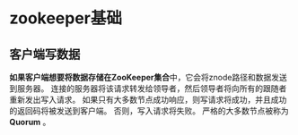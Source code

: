 # zookeeper基础

## 客户端写数据

**如果客户端想要将数据存储在ZooKeeper集合**中，它会将znode路径和数据发送到服务器。 连接的服务器将该请求转发给领导者，然后领导者将向所有的跟随者重新发出写入请求。 如果只有大多数节点成功响应，则写请求将成功，并且成功的返回码将被发送到客户端。 否则，写入请求将失败。 严格的大多数节点被称为 **Quorum** 。

